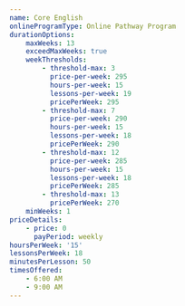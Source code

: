 ```yaml
---
name: Core English
onlineProgramType: Online Pathway Program
durationOptions:
    maxWeeks: 13
    exceedMaxWeeks: true
    weekThresholds:
        - threshold-max: 3
          price-per-week: 295
          hours-per-week: 15
          lessons-per-week: 19
          pricePerWeek: 295
        - threshold-max: 7
          price-per-week: 290
          hours-per-week: 15
          lessons-per-week: 18
          pricePerWeek: 290
        - threshold-max: 12
          price-per-week: 285
          hours-per-week: 15
          lessons-per-week: 18
          pricePerWeek: 285
        - threshold-max: 13
          pricePerWeek: 270
    minWeeks: 1
priceDetails:
    - price: 0
      payPeriod: weekly
hoursPerWeek: '15'
lessonsPerWeek: 18
minutesPerLesson: 50
timesOffered:
    - 6:00 AM
    - 9:00 AM
---
```

